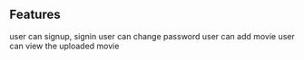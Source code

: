 ## Features
   user can signup, signin
   user can change password
   user can add movie
   user can view the uploaded movie